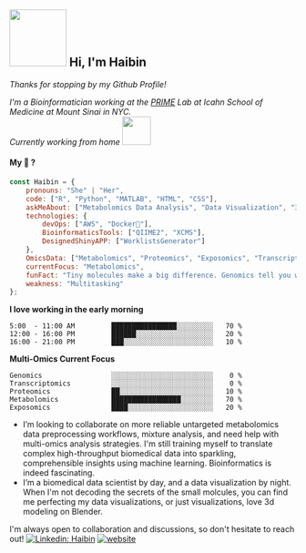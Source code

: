 
<h2> <img src="https://media0.giphy.com/media/RkN0K0MEfEcc34HeZ4/giphy.webp?cid=ecf05e47vzl05eurxzuqe3pcvrs0tbbofyxo7do6waq6m01w&ep=v1_stickers_search&rid=giphy.webp&ct=s" width="100"> Hi, I'm Haibin </h2>

<p> <em>Thanks for stopping by my Github Profile!</em></p>
<p><em>I'm a Bioinformatician working at the <a href="https://www.petrickexposomelab.com/"> PRIME</a> Lab at Icahn School of Medicine at Mount Sinai in NYC.<br> Currently working from home <img src="https://media.giphy.com/media/zPR4BZ9gBXmnj9mDKt/giphy.gif?cid=ecf05e478r0d72qa6en3avnrlq5lkvvglqcspoe9lf1kn09m&ep=v1_stickers_search&rid=giphy.gif&ct=s" width="50"> </em></p>


#### My 🧰 ?
```javascript
const Haibin = {
    pronouns: "She" | "Her",
    code: ["R", "Python", "MATLAB", "HTML", "CSS"],
    askMeAbout: ["Metabolomics Data Analysis", "Data Visualization", "3d modeling", "Shiny APP Design"],
    technologies: {
        devOps: ["AWS", "Docker🐳"],
        BioinformaticsTools: ["QIIME2", "XCMS"],
        DesignedShinyAPP: ["WorklistsGenerator"]
    },
    OmicsData: ["Metabolomics", "Proteomics", "Exposomics", "Transcriptomics"],
    currentFocus: "Metabolomics",
    funFact: "Tiny molecules make a big difference. Genomics tell you what you might have while metabolomics tell you what you do have!" ,
    weakness: "Multitasking"
};
```

**I love working in the early morning** 

```text
5:00  - 11:00 AM         ████████████████░░░░░░░░░   70 % 
12:00 - 16:00 PM         ██████░░░░░░░░░░░░░░░░░░░   20 %
16:00 - 21:00 PM         ███░░░░░░░░░░░░░░░░░░░░░░   10 % 
```
**Multi-Omics Current Focus** 
```text
Genomics                 ░░░░░░░░░░░░░░░░░░░░░░░░░    0 %
Transcriptomics          ░░░░░░░░░░░░░░░░░░░░░░░░░    0 %
Proteomics               ██░░░░░░░░░░░░░░░░░░░░░░░   10 %
Metabolomics             █████████████████░░░░░░░░   70 %
Exposomics               ████░░░░░░░░░░░░░░░░░░░░░   20 %
```

- I’m looking to collaborate on more reliable untargeted metabolomics data preprocessing workflows, mixture analysis, and need help with multi-omics analysis strategies. I'm still training myself to translate complex high-throughput biomedical data into sparkling, comprehensible insights using machine learning. Bioinformatics is indeed fascinating.
- I’m a biomedical data scientist by day, and a data visualization by night. When I'm not decoding the secrets of the small molcules, you can find me perfecting my data visualizations, or just visualizations, love 3d modeling on Blender.

I'm always open to collaboration and discussions, so don't hesitate to reach out!
[![Linkedin: Haibin](https://img.shields.io/badge/-Haibin-lightpink?style=square&logo=Linkedin&logoColor=black&link=https://www.linkedin.com/in/haibin-guan/)](https://www.linkedin.com/in/haibin-guan/)
[![website](https://img.shields.io/badge/-Haibin-lightpink?&style=square&logo=Google-Chrome&logoColor=black&link=https://guanhaibin.github.io/home/)](https://guanhaibin.github.io/home/)
